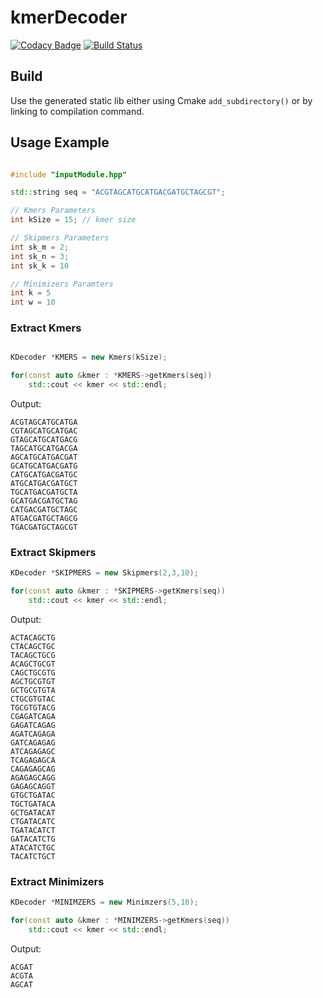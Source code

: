 # kmerDecoder

[![Codacy Badge](https://api.codacy.com/project/badge/Grade/b77991fd08eb4a98a05ac9ea0b812753)](https://app.codacy.com/app/mr-eyes/kmerDecoder?utm_source=github.com&utm_medium=referral&utm_content=mr-eyes/kmerDecoder&utm_campaign=Badge_Grade_Settings)
[![Build Status](https://travis-ci.org/mr-eyes/kmerDecoder.svg?branch=master)](https://travis-ci.org/mr-eyes/kmerDecoder)


## Build

Use the generated static lib either using Cmake `add_subdirectory()` or by linking to compilation command.




## Usage Example

```cpp

#include "inputModule.hpp"

std::string seq = "ACGTAGCATGCATGACGATGCTAGCGT";

// Kmers Parameters
int kSize = 15; // kmer size

// Skipmers Parameters
int sk_m = 2;
int sk_n = 3;
int sk_k = 10

// Minimizers Paramters
int k = 5
int w = 10

```

### Extract Kmers

```cpp

KDecoder *KMERS = new Kmers(kSize);

for(const auto &kmer : *KMERS->getKmers(seq))
    std::cout << kmer << std::endl;
```
Output:
```shell=
ACGTAGCATGCATGA
CGTAGCATGCATGAC
GTAGCATGCATGACG
TAGCATGCATGACGA
AGCATGCATGACGAT
GCATGCATGACGATG
CATGCATGACGATGC
ATGCATGACGATGCT
TGCATGACGATGCTA
GCATGACGATGCTAG
CATGACGATGCTAGC
ATGACGATGCTAGCG
TGACGATGCTAGCGT
```

### Extract Skipmers

```cpp
KDecoder *SKIPMERS = new Skipmers(2,3,10);

for(const auto &kmer : *SKIPMERS->getKmers(seq))
    std::cout << kmer << std::endl;
```
Output:
```shell=
ACTACAGCTG
CTACAGCTGC
TACAGCTGCG
ACAGCTGCGT
CAGCTGCGTG
AGCTGCGTGT
GCTGCGTGTA
CTGCGTGTAC
TGCGTGTACG
CGAGATCAGA
GAGATCAGAG
AGATCAGAGA
GATCAGAGAG
ATCAGAGAGC
TCAGAGAGCA
CAGAGAGCAG
AGAGAGCAGG
GAGAGCAGGT
GTGCTGATAC
TGCTGATACA
GCTGATACAT
CTGATACATC
TGATACATCT
GATACATCTG
ATACATCTGC
TACATCTGCT
```

### Extract Minimizers

```cpp
KDecoder *MINIMZERS = new Minimzers(5,10);

for(const auto &kmer : *MINIMZERS->getKmers(seq))
    std::cout << kmer << std::endl;
```
Output:
```
ACGAT
ACGTA
AGCAT
```
